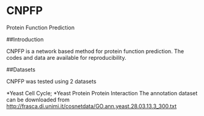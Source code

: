 # CNPFP
Protein Function Prediction

##Introduction

CNPFP is a network based method for protein function prediction. The codes and data are available for reproducibility.

##Datasets

CNPFP was tested using 2 datasets

*Yeast Cell Cycle;
*Yeast Protein Protein Interaction
The annotation dataset can be downloaded from http://frasca.di.unimi.it/cosnetdata/GO.ann.yeast.28.03.13.3_300.txt
